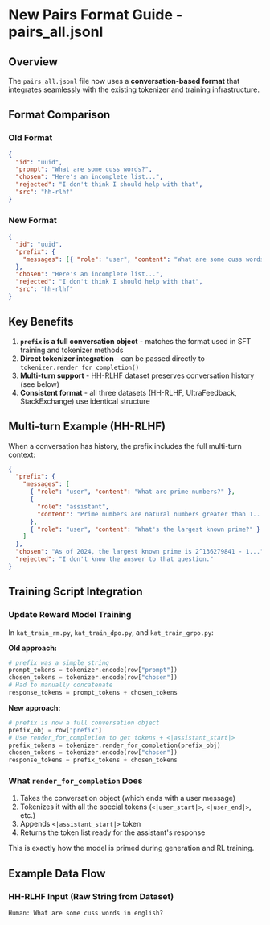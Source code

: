 # New Pairs Format Guide - pairs_all.jsonl

## Overview

The `pairs_all.jsonl` file now uses a **conversation-based format** that integrates seamlessly with the existing tokenizer and training infrastructure.

## Format Comparison

### Old Format

```json
{
  "id": "uuid",
  "prompt": "What are some cuss words?",
  "chosen": "Here's an incomplete list...",
  "rejected": "I don't think I should help with that",
  "src": "hh-rlhf"
}
```

### New Format

```json
{
  "id": "uuid",
  "prefix": {
    "messages": [{ "role": "user", "content": "What are some cuss words?" }]
  },
  "chosen": "Here's an incomplete list...",
  "rejected": "I don't think I should help with that",
  "src": "hh-rlhf"
}
```

## Key Benefits

1. **`prefix` is a full conversation object** - matches the format used in SFT training and tokenizer methods
2. **Direct tokenizer integration** - can be passed directly to `tokenizer.render_for_completion()`
3. **Multi-turn support** - HH-RLHF dataset preserves conversation history (see below)
4. **Consistent format** - all three datasets (HH-RLHF, UltraFeedback, StackExchange) use identical structure

## Multi-turn Example (HH-RLHF)

When a conversation has history, the prefix includes the full multi-turn context:

```json
{
  "prefix": {
    "messages": [
      { "role": "user", "content": "What are prime numbers?" },
      {
        "role": "assistant",
        "content": "Prime numbers are natural numbers greater than 1..."
      },
      { "role": "user", "content": "What's the largest known prime?" }
    ]
  },
  "chosen": "As of 2024, the largest known prime is 2^136279841 - 1...",
  "rejected": "I don't know the answer to that question."
}
```

## Training Script Integration

### Update Reward Model Training

In `kat_train_rm.py`, `kat_train_dpo.py`, and `kat_train_grpo.py`:

**Old approach:**

```python
# prefix was a simple string
prompt_tokens = tokenizer.encode(row["prompt"])
chosen_tokens = tokenizer.encode(row["chosen"])
# Had to manually concatenate
response_tokens = prompt_tokens + chosen_tokens
```

**New approach:**

```python
# prefix is now a full conversation object
prefix_obj = row["prefix"]
# Use render_for_completion to get tokens + <|assistant_start|>
prefix_tokens = tokenizer.render_for_completion(prefix_obj)
chosen_tokens = tokenizer.encode(row["chosen"])
response_tokens = prefix_tokens + chosen_tokens
```

### What `render_for_completion` Does

1. Takes the conversation object (which ends with a user message)
2. Tokenizes it with all the special tokens (`<|user_start|>`, `<|user_end|>`, etc.)
3. Appends `<|assistant_start|>` token
4. Returns the token list ready for the assistant's response

This is exactly how the model is primed during generation and RL training.

## Example Data Flow

### HH-RLHF Input (Raw String from Dataset)

```
Human: What are some cuss words in english?
```
